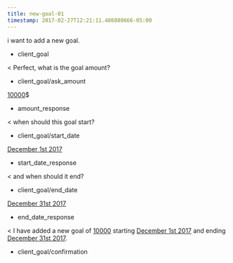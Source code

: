 ```yaml
---
title: new-goal-01
timestamp: 2017-02-27T12:21:11.486080666-05:00
---
```


i want to add a new goal.
* client_goal

< Perfect, what is the goal amount?
* client_goal/ask_amount

[10000](amount_of_money)$
* amount_response

< when should this goal start?
* client_goal/start_date

[December 1st 2017](time/date-start)
* start_date_response

< and when should it end?
* client_goal/end_date

[December 31st 2017](time/date-end)
* end_date_response

< I have added a new goal of [10000](amount_of_money) starting [December 1st 2017](date_start) and ending [December 31st 2017](date_end).
* client_goal/confirmation
